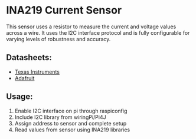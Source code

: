 # INA219 Current Sensor
This sensor uses a resistor to measure the current and voltage values across a wire. It uses the I2C interface protocol and is fully configurable for varying levels of robustness and accuracy.

## Datasheets:
* [Texas Instruments](https://cdn-shop.adafruit.com/datasheets/ina219.pdf)
* [Adafruit](https://cdn-learn.adafruit.com/downloads/pdf/adafruit-ina219-current-sensor-breakout.pdf)

## Usage:
1. Enable I2C interface on pi through raspiconfig
1. Include I2C library from wiringPi/Pi4J
1. Assign address to sensor and complete setup
1. Read values from sensor using INA219 libraries

